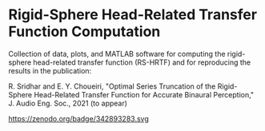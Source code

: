# Rigid-Sphere Head-Related Transfer Function Computation

Collection of data, plots, and MATLAB software for computing the rigid-sphere head-related transfer function (RS-HRTF) and for reproducing the results in the publication:  

R. Sridhar and E. Y. Choueiri, "Optimal Series Truncation of the Rigid-Sphere Head-Related Transfer Function for Accurate Binaural Perception," J. Audio Eng. Soc., 2021 (to appear)

https://zenodo.org/badge/342893283.svg